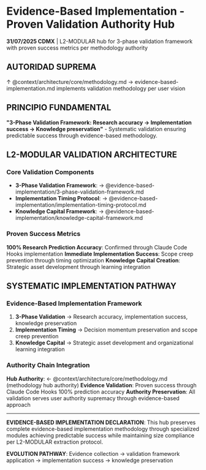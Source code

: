 # Evidence-Based Implementation - Proven Validation Authority Hub

**31/07/2025 CDMX** | L2-MODULAR hub for 3-phase validation framework with proven success metrics per methodology authority

## AUTORIDAD SUPREMA
↑ @context/architecture/core/methodology.md → evidence-based-implementation.md implements validation methodology per user vision

## PRINCIPIO FUNDAMENTAL
**"3-Phase Validation Framework: Research accuracy → Implementation success → Knowledge preservation"** - Systematic validation ensuring predictable success through evidence-based methodology.

## L2-MODULAR VALIDATION ARCHITECTURE

### **Core Validation Components**
- **3-Phase Validation Framework**: → @evidence-based-implementation/3-phase-validation-framework.md
- **Implementation Timing Protocol**: → @evidence-based-implementation/implementation-timing-protocol.md
- **Knowledge Capital Framework**: → @evidence-based-implementation/knowledge-capital-framework.md

### **Proven Success Metrics**
**100% Research Prediction Accuracy**: Confirmed through Claude Code Hooks implementation
**Immediate Implementation Success**: Scope creep prevention through timing optimization
**Knowledge Capital Creation**: Strategic asset development through learning integration

## SYSTEMATIC IMPLEMENTATION PATHWAY

### **Evidence-Based Implementation Framework**
1. **3-Phase Validation** → Research accuracy, implementation success, knowledge preservation
2. **Implementation Timing** → Decision momentum preservation and scope creep prevention
3. **Knowledge Capital** → Strategic asset development and organizational learning integration

### **Authority Chain Integration**
**Hub Authority**: ← @context/architecture/core/methodology.md (methodology hub authority)
**Evidence Validation**: Proven success through Claude Code Hooks 100% prediction accuracy
**Authority Preservation**: All validation serves user authority supremacy through evidence-based approach

---

**EVIDENCE-BASED IMPLEMENTATION DECLARATION**: This hub preserves complete evidence-based implementation methodology through specialized modules achieving predictable success while maintaining size compliance per L2-MODULAR extraction protocol.

**EVOLUTION PATHWAY**: Evidence collection → validation framework application → implementation success → knowledge preservation
